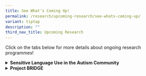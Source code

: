 ```yaml
---
title: See What's Coming Up!
permalink: /research/upcoming-research/see-whats-coming-up/
variant: tiptap
description: ""
third_nav_title: Upcoming Research
---
```

<p>Click on the tabs below for more details about ongoing research programmes!</p>
<div data-type="detailGroup" class="isomer-accordion-group isomer-accordion isomer-accordion-white">
<details class="isomer-details">
<summary><strong>Sensitive Language Use in the Autism Community</strong>
</summary>
<div data-type="detailsContent" class="isomer-details-content">
<p></p><a class="isomer-image-wrapper" href="https://for.sg/autism-language-survey"><img style="width: 100%" height="auto" width="100%" alt="" src="/images/Autism_Language_Survey_Recruitment_Poster_v1_2_dated_20_Nov_2023__Square_Format__page_0001.jpg"></a>
<p><strong>A Survey on Sensitive Language Use in the Autism Community</strong>
</p>
<p>The language and labels we use in describing autism have an integral role
in shaping social perception and the understanding of autism. In order
to be an inclusive society that understands and embraces autism, we aspire
to avoid words that could stigmatize or be divisive, aiming instead for
more mindful and considerate language use.</p>
<p></p>
<p>The Autism Language Survey team is therefore conducting a public survey
to understand the perspectives and preferences of the autistic community
(including caregivers and professionals) in Singapore. Further details
about the survey and how to participate are in the above poster. We really
hope that as many people as possible can participate for the results to
be truly representative of as many voices as possible. If you have already
responded to this survey before, there is no need to participate again.</p>
<p></p>
<p>If you are interested, please scan the QR code in the poster or click
on this <a href="https://for.sg/autism-language-survey" rel="noopener nofollow" target="_blank">link</a> to
access the survey. Thank you.</p>
<p></p>
<p><strong><em>The closing date for the survey is 31 July.</em></strong>
</p>
</div>
</details>
</div>
<div data-type="detailGroup" class="isomer-accordion-group isomer-accordion isomer-accordion-white">
<details class="isomer-details">
<summary><strong>Project BRIDGE</strong>
</summary>
<div data-type="detailsContent" class="isomer-details-content">
<div class="isomer-image-wrapper">
<img style="width: 100%" height="auto" width="100%" alt="" src="/images/project_bridge_png.png">
</div>
<p><strong>Project BRIDGE: Building inclusive workplaces for autistic adults through co-created AI tools</strong>
</p>
<p>The National Institute of Education (NIE, NTU) is conducting a study to
explore how they can better support workplace inclusion for autistic* adults
through participatory research.</p>
<p></p>
<p>They are currently looking for autistic adults (21 years and above) with
at least 3 months of work experience - past or current - to join their
study. Participants will take part in an online survey and a 2.5hr in-person
workshop that includes dissolutions and a hands-on activity with a large
language model (LLM) chatbot.</p>
<p></p>
<p>Participation is voluntary and confidential, and participants may receive
a $50 compensation upon completing the workshop and surveys. Round trip
private transport costs to the workshop venue can also be supported.</p>
<p></p>
<p>More information can be found on their <a href="https://sites.google.com/g.nie.edu.sg/project-bridge/home?authuser=0" rel="noopener nofollow" target="_blank">website</a>.
You can also reach the study Principal Investigator: Delia Kan at <a href="mailto:delia.kan@nie.edu.sg" rel="noopener noreferrer nofollow" target="_blank">delia.kan@nie.edu.sg</a>,
6790 3325. For questions on participant rights, you can contact NTU IRB
at <a href="mailto:IRB@ntu.edu.sg" rel="noopener noreferrer nofollow" target="_blank">IRB@ntu.edu.sg</a>,
6592 2495 (IRB-2025-105).</p>
<p></p>
<p><strong>Interested participants may sign up <a href="tinyurl.com/projectbridge1" rel="noopener nofollow" target="_blank">here</a>. Sign-ups will close on 17th August, 2025.</strong>
</p>
<p></p>
<p><em>*To respect views surrounding language use, they have used both person-first (adult on the autism spectrum) and identify-first (autistic adult) descriptors interchangeably. </em>
</p>
</div>
</details>
</div>
<p></p>